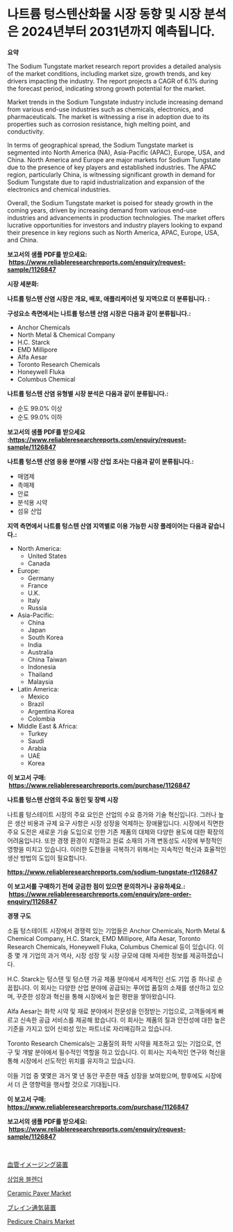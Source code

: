 <p><h1>나트륨 텅스텐산화물 시장 동향 및 시장 분석은 2024년부터 2031년까지 예측됩니다.</h1></p><p><strong>요약</strong></p>
<p><p>The Sodium Tungstate market research report provides a detailed analysis of the market conditions, including market size, growth trends, and key drivers impacting the industry. The report projects a CAGR of 6.1% during the forecast period, indicating strong growth potential for the market.</p><p>Market trends in the Sodium Tungstate industry include increasing demand from various end-use industries such as chemicals, electronics, and pharmaceuticals. The market is witnessing a rise in adoption due to its properties such as corrosion resistance, high melting point, and conductivity.</p><p>In terms of geographical spread, the Sodium Tungstate market is segmented into North America (NA), Asia-Pacific (APAC), Europe, USA, and China. North America and Europe are major markets for Sodium Tungstate due to the presence of key players and established industries. The APAC region, particularly China, is witnessing significant growth in demand for Sodium Tungstate due to rapid industrialization and expansion of the electronics and chemical industries.</p><p>Overall, the Sodium Tungstate market is poised for steady growth in the coming years, driven by increasing demand from various end-use industries and advancements in production technologies. The market offers lucrative opportunities for investors and industry players looking to expand their presence in key regions such as North America, APAC, Europe, USA, and China.</p></p>
<p><strong>보고서의 샘플 PDF를 받으세요: &nbsp;<a href="https://www.reliableresearchreports.com/enquiry/request-sample/1126847">https://www.reliableresearchreports.com/enquiry/request-sample/1126847</a></strong></p>
<p><strong>시장 세분화:</strong></p>
<p><strong> 나트륨 텅스텐 산염 시장은 개요, 배포, 애플리케이션 및 지역으로 더 분류됩니다. :</strong></p>
<p><strong>구성요소 측면에서는 나트륨 텅스텐 산염 시장은 다음과 같이 분류됩니다.:</strong></p>
<p><ul><li>Anchor Chemicals</li><li>North Metal & Chemical Company</li><li>H.C. Starck</li><li>EMD Millipore</li><li>Alfa Aesar</li><li>Toronto Research Chemicals</li><li>Honeywell Fluka</li><li>Columbus Chemical</li></ul></p>
<p><strong> 나트륨 텅스텐 산염 유형별 시장 분석은 다음과 같이 분류됩니다.:</strong></p>
<p><ul><li>순도 99.0% 이상</li><li>순도 99.0% 이하</li></ul></p>
<p><strong>보고서의 샘플 PDF를 받으세요 :<a href="https://www.reliableresearchreports.com/enquiry/request-sample/1126847">https://www.reliableresearchreports.com/enquiry/request-sample/1126847</a></strong></p>
<p><strong> 나트륨 텅스텐 산염 응용 분야별 시장 산업 조사는 다음과 같이 분류됩니다.:</strong></p>
<p><ul><li>매염제</li><li>촉매제</li><li>안료</li><li>분석용 시약</li><li>섬유 산업</li></ul></p>
<p><strong>지역 측면에서 나트륨 텅스텐 산염 지역별로 이용 가능한 시장 플레이어는 다음과 같습니다.:</strong></p>
<p><ul>
    <li>
        North America:
        <ul>
            <li>United States</li>
            <li>Canada</li>
        </ul>
    </li>
    <li>
        Europe:
        <ul>
            <li>Germany</li>
            <li>France</li>
            <li>U.K.</li>
            <li>Italy</li>
            <li>Russia</li>
        </ul>
    </li>
    <li>
        Asia-Pacific:
        <ul>
            <li>China</li>
            <li>Japan</li>
            <li>South Korea</li>
            <li>India</li>
            <li>Australia</li>
            <li>China Taiwan</li>
            <li>Indonesia</li>
            <li>Thailand</li>
            <li>Malaysia</li>
        </ul>
    </li>
    <li>
        Latin America:
        <ul>
            <li>Mexico</li>
            <li>Brazil</li>
            <li>Argentina Korea</li>
            <li>Colombia</li>
        </ul>
    </li>
    <li>
        Middle East & Africa:
        <ul>
            <li>Turkey</li>
            <li>Saudi</li>
            <li>Arabia</li>
            <li>UAE</li>
            <li>Korea</li>
        </ul>
    </li>
    </ul></p>
<p><strong>이 보고서 구매: &nbsp;<a href="https://www.reliableresearchreports.com/purchase/1126847">https://www.reliableresearchreports.com/purchase/1126847</a></strong></p>
<p><strong>나트륨 텅스텐 산염의 주요 동인 및 장벽 시장</strong></p>
<p><p>나트륨 텅스테이트 시장의 주요 요인은 산업의 수요 증가와 기술 혁신입니다. 그러나 높은 생산 비용과 규제 요구 사항은 시장 성장을 억제하는 장애물입니다. 시장에서 직면한 주요 도전은 새로운 기술 도입으로 인한 기존 제품의 대체와 다양한 용도에 대한 확장의 어려움입니다. 또한 경쟁 환경이 치열하고 원료 소재의 가격 변동성도 시장에 부정적인 영향을 미치고 있습니다. 이러한 도전들을 극복하기 위해서는 지속적인 혁신과 효율적인 생산 방법의 도입이 필요합니다.</p></p>
<p><strong><a href="https://www.reliableresearchreports.com/sodium-tungstate-r1126847">https://www.reliableresearchreports.com/sodium-tungstate-r1126847</a></strong></p>
<p><strong>이 보고서를 구매하기 전에 궁금한 점이 있으면 문의하거나 공유하세요.: &nbsp;<a href="https://www.reliableresearchreports.com/enquiry/pre-order-enquiry/1126847">https://www.reliableresearchreports.com/enquiry/pre-order-enquiry/1126847</a></strong></p>
<p><strong>경쟁 구도</strong></p>
<p><p>소듐 텅스테이트 시장에서 경쟁력 있는 기업들은 Anchor Chemicals, North Metal & Chemical Company, H.C. Starck, EMD Millipore, Alfa Aesar, Toronto Research Chemicals, Honeywell Fluka, Columbus Chemical 등이 있습니다. 이 중 몇 개 기업의 과거 역사, 시장 성장 및 시장 규모에 대해 자세한 정보를 제공하겠습니다.</p><p>H.C. Starck는 텅스텐 및 텅스텐 가공 제품 분야에서 세계적인 선도 기업 중 하나로 손꼽힙니다. 이 회사는 다양한 산업 분야에 공급되는 푸어업 품질의 소재를 생산하고 있으며, 꾸준한 성장과 혁신을 통해 시장에서 높은 평판을 쌓아왔습니다.</p><p>Alfa Aesar는 화학 시약 및 재료 분야에서 전문성을 인정받는 기업으로, 고객들에게 빠르고 신속한 공급 서비스를 제공해 왔습니다. 이 회사는 제품의 질과 안전성에 대한 높은 기준을 가지고 있어 신뢰성 있는 파트너로 자리매김하고 있습니다.</p><p>Toronto Research Chemicals는 고품질의 화학 시약을 제조하고 있는 기업으로, 연구 및 개발 분야에서 필수적인 역할을 하고 있습니다. 이 회사는 지속적인 연구와 혁신을 통해 시장에서 선도적인 위치를 유지하고 있습니다.</p><p>이들 기업 중 몇몇은 과거 몇 년 동안 꾸준한 매출 성장을 보여왔으며, 향후에도 시장에서 더 큰 영향력을 행사할 것으로 기대됩니다.</p></p>
<p><strong>이 보고서 구매: &nbsp; <a href="https://www.reliableresearchreports.com/purchase/1126847">https://www.reliableresearchreports.com/purchase/1126847</a></strong></p>
<p><strong>보고서의 샘플 PDF를 받으세요: &nbsp;<a href="https://www.reliableresearchreports.com/enquiry/request-sample/1126847">https://www.reliableresearchreports.com/enquiry/request-sample/1126847</a></strong><strong></strong></p>
<p>&nbsp;</p>
<p><p><a href="https://github.com/EthanMorar2011/Market-Research-Report-List-1/blob/main/589015826631.md">血管イメージング装置</a></p><p><a href="https://github.com/GabrielBlanda5656/Market-Research-Report-List-1/blob/main/843207424663.md">상업용 블렌더</a></p><p><a href="https://view.publitas.com/reportprime-1/ceramic-paver-market-trends-and-market-analysis-forecasted-for-period-2024-2031/">Ceramic Paver Market</a></p><p><a href="https://github.com/dzy793153605/Market-Research-Report-List-1/blob/main/753421226630.md">ブレイン通気装置</a></p><p><a href="https://github.com/Hazelklievgspy6vdcsmu106w/Market-Research-Report-List-2/blob/main/pedicure-chairs-market.md">Pedicure Chairs Market</a></p></p>